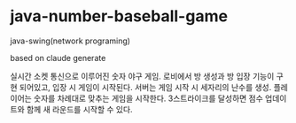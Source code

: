 # java-number-baseball-game
java-swing(network programing)

based on claude generate

실시간 소켓 통신으로 이루어진 숫자 야구 게임.
로비에서 방 생성과 방 입장 기능이 구현 되어있고, 입장 시 게임이 시작된다.
서버는 게임 시작 시 세자리의 난수를 생성.
플레이어는 숫자를 차례대로 맞추는 게임을 시작한다.
3스트라이크를 달성하면 점수 업데이트와 함께 새 라운드를 시작할 수 있다.
